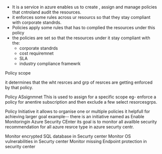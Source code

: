 * It is a service in azure enables us to create , assign and manage policies that cntroland audit the resources.
* it enforces some rules across ur resourcs so that they stay compliant with corporate standrds.
* Policies apply some rules that has to complied the resources under this policy
* the policies are set so that the resources under it stay compliant with the:
	* corporate standrds
	* cost requiremnet
	* SLA
	* industry compliance framewrk

Policy scope 

it determines that the wht resrces and grp of resrces are getting enforced by that policy.

Policy ASsignmnet
This is used to assign for a specific scope
eg- enforce a policy for anentire subscription and then exclude a few select resorcesgrps.


Policy Initiative
it allows to organise one or multiple policies 
it helpfull for achieving larger goal
example--
there is an initiative named as Enable Monitoringin Azure Security CEnter
its goal is to monitor all availble security recommendation for all azure resrce type in azure securty centr.

Monitor encrypted SQL database in Securty center
Monitor OS vulnerabilities in Securty center
Monitor missing Endpoint protection in security center


